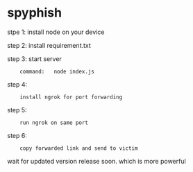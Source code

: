 # spyphish

stpe 1: 
        install node on your device

step 2:
        install requirement.txt 

step 3:
        start server
        
        command:   node index.js
        
step 4:

        install ngrok for port forwarding

step 5:

        run ngrok on same port 

step 6:

        copy forwarded link and send to victim 



wait for updated version release soon. which is more powerful
